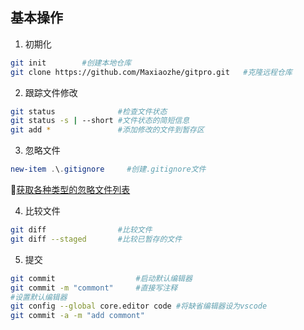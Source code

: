 ## 基本操作
1. 初期化
```bash
git init        #创建本地仓库
git clone https://github.com/Maxiaozhe/gitpro.git   #克隆远程仓库
```
2. 跟踪文件修改
```bash
git status              #检查文件状态
git status -s | --short #文件状态的简短信息
git add *               #添加修改的文件到暂存区
```
3. 忽略文件
```powershell
new-item .\.gitignore     #创建.gitignore文件
```
🔗[获取各种类型的忽略文件列表](https://github.com/github/gitignore)

4. 比较文件
```bash
git diff                #比较文件
git diff --staged       #比较已暂存的文件
```

5. 提交
```bash
git commit                  #启动默认编辑器
git commit -m "commont"     #直接写注释
#设置默认编辑器
git config --global core.editor code #将缺省编辑器设为vscode
git commit -a -m "add commont"
```
